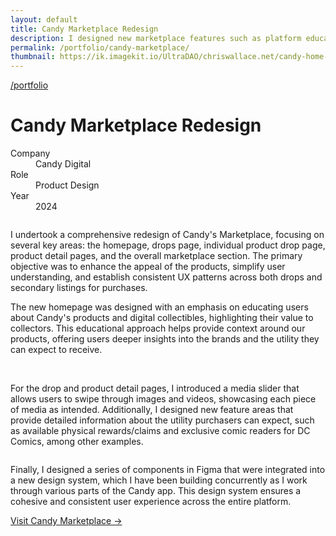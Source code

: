 ```yaml
---
layout: default
title: Candy Marketplace Redesign
description: I designed new marketplace features such as platform education, drops, cards, and checkout, focusing on clearly showcasing Candy's innovative products.
permalink: /portfolio/candy-marketplace/
thumbnail: https://ik.imagekit.io/UltraDAO/chriswallace.net/candy-home-thumb.png
---
```


<div class="content-container mt-2">
  <a class="back fade-in-element" href="/portfolio">/portfolio</a>
  <h1 class="fade-in-element mb-3">Candy Marketplace Redesign</h1>
</div>

<div class="content-container mb-8">
  <dl class="project-list fade-in-element">
    <div>
      <dt>Company</dt>
      <dd>Candy Digital</dd>
    </div>
    <div>
      <dt>Role</dt>
      <dd>Product Design</dd>
    </div>
    <div>
      <dt>Year</dt>
      <dd>2024</dd>
    </div>
  </dl>
</div>

<div class="content-container-wo">
    <img src="https://ik.imagekit.io/UltraDAO/chriswallace.net/candy-home-hero.png?tr=w-2500,f-auto" srcset="https://ik.imagekit.io/UltraDAO/chriswallace.net/candy-home-hero.png?tr=w-400,f-auto 400w, https://ik.imagekit.io/UltraDAO/chriswallace.net/candy-home-hero.png?tr=w-800,f-auto 800w, https://ik.imagekit.io/UltraDAO/chriswallace.net/candy-home-hero.png?tr=w-1200,f-auto 1200w, https://ik.imagekit.io/UltraDAO/chriswallace.net/candy-home-hero.png?tr=w-1600,f-auto 1600w, https://ik.imagekit.io/UltraDAO/chriswallace.net/candy-home-hero.png?tr=w-2500,f-auto 2500w" sizes="100vw" class="fade-in-element mb-12" alt="" loading="lazy">
</div>

<div class="content-container">
  <p>I undertook a comprehensive redesign of Candy's Marketplace, focusing on several key areas: the homepage, drops page, individual product drop page, product detail pages, and the overall marketplace section. The primary objective was to enhance the appeal of the products, simplify user understanding, and establish consistent UX patterns across both drops and secondary listings for purchases.</p>

  <p>The new homepage was designed with an emphasis on educating users about Candy's products and digital collectibles, highlighting their value to collectors. This educational approach helps provide context around our products, offering users deeper insights into the brands and the utility they can expect to receive.</p>
</div>

<div class="content-container-wo">
  <div class="w-auto flex overflow-x-scroll snap-mandatory snap-x gap-3 pb-2 mb-10">
    <img src="https://ik.imagekit.io/UltraDAO/chriswallace.net/candy-drop-dark.png" class="pl-[16px] md:pl-[60px] max-w-[80vw] md:max-w-2xl snap-center" alt="" loading="lazy">
    <img src="https://ik.imagekit.io/UltraDAO/chriswallace.net/candy-drop-2-dark.png" class="max-w-[80vw] md:max-w-2xl snap-center" alt="" loading="lazy">
    <img src="https://ik.imagekit.io/UltraDAO/chriswallace.net/candy-pdp-dark.png" class="max-w-[80vw] md:max-w-2xl snap-center" alt="" loading="lazy">
    <img src="https://ik.imagekit.io/UltraDAO/chriswallace.net/candy-pdp-2-dark.png" class="max-w-[80vw] md:max-w-2xl snap-center" alt="" loading="lazy">
  </div>
</div>

<div class="content-container">
  <p>For the drop and product detail pages, I introduced a media slider that allows users to swipe through images and videos, showcasing each piece of media as intended. Additionally, I designed new feature areas that provide detailed information about the utility purchasers can expect, such as available physical rewards/claims and exclusive comic readers for DC Comics, among other examples.</p>

  <img src="https://ik.imagekit.io/UltraDAO/chriswallace.net/candy-drops-dark.png" class="portfolio-image mb-12 w-full max-w-2xl" alt="" loading="lazy">

  <p>Finally, I designed a series of components in Figma that were integrated into a new design system, which I have been building concurrently as I work through various parts of the Candy app. This design system ensures a cohesive and consistent user experience across the entire platform.</p>

  <p>
    <a class="cta" href="https://candy.io" target="_blank">
      Visit Candy Marketplace &rarr;
    </a>
  </p>
</div>
